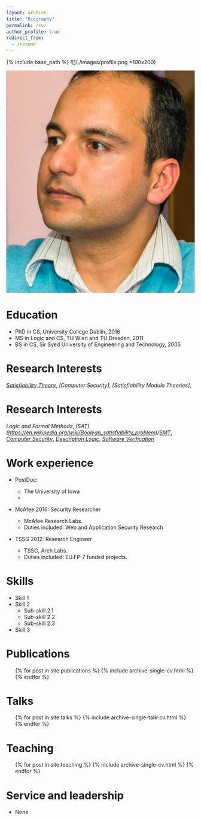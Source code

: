 ```yaml
---
layout: archive
title: "Biography"
permalink: /cv/
author_profile: true
redirect_from:
  - /resume
---
```


{% include base_path %}
![](./images/profile.png =100x200)

![image info](./images/profile.png)

Education
======
* PhD in CS, University College Dublin, 2016
* MS in Logic and CS, TU Wien and TU Dresden, 2011
* BS in CS, Sir Syed University of Engineering and Technology, 2005

Research Interests
======
*[Satisfiability Theory](https://en.wikipedia.org/wiki/Boolean_satisfiability_problem)*, 
*[Computer Security]*, 
*[Satisfiability Modulo Theories]*, 

Research Interests
======
*Logic and Formal Methods*, *(SAT)(https://en.wikipedia.org/wiki/Boolean_satisfiability_problem)/[SMT](https://en.wikipedia.org/wiki/Satisfiability_modulo_theories)*, *[Computer Security](https://en.wikipedia.org/wiki/Computer_security)*,  *[Description Logic](https://en.wikipedia.org/wiki/Description_logic)*, *[Software Verification](https://en.wikipedia.org/wiki/Model_checking)* 


Work experience
======
* PostDoc: 
  * The University of Iowa
  * 

* McAfee 2016: Security Researcher 
  * McAfee Research Labs.
  * Duties included: Web and Application Security Research

* TSSG 2012: Research Engineer 
  * TSSG, Arch Labs.
  * Duties included: EU.FP-7 funded projects.
  
Skills
======
* Skill 1
* Skill 2
  * Sub-skill 2.1
  * Sub-skill 2.2
  * Sub-skill 2.3
* Skill 3

Publications
======
  <ul>{% for post in site.publications %}
    {% include archive-single-cv.html %}
  {% endfor %}</ul>
  
Talks
======
  <ul>{% for post in site.talks %}
    {% include archive-single-talk-cv.html %}
  {% endfor %}</ul>
  
Teaching
======
  <ul>{% for post in site.teaching %}
    {% include archive-single-cv.html %}
  {% endfor %}</ul>
  
Service and leadership
======
* None
